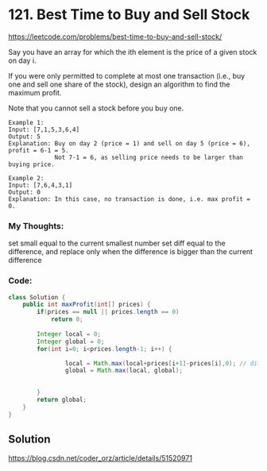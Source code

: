 # 121. Best Time to Buy and Sell Stock

https://leetcode.com/problems/best-time-to-buy-and-sell-stock/


Say you have an array for which the ith element is the price of a given stock on day i.

If you were only permitted to complete at most one transaction (i.e., buy one and sell one share of the stock), design an algorithm to find the maximum profit.

Note that you cannot sell a stock before you buy one.

```
Example 1:
Input: [7,1,5,3,6,4]
Output: 5
Explanation: Buy on day 2 (price = 1) and sell on day 5 (price = 6), profit = 6-1 = 5.
             Not 7-1 = 6, as selling price needs to be larger than buying price.
```

```
Example 2:
Input: [7,6,4,3,1]
Output: 0
Explanation: In this case, no transaction is done, i.e. max profit = 0.
```

### My Thoughts: 
set small equal to the current smallest number
set diff equal to the difference, and replace only when the difference is bigger than the current difference


### Code: 
```java
class Solution {
    public int maxProfit(int[] prices) {
        if(prices == null || prices.length == 0) 
            return 0; 
        
        Integer local = 0; 
        Integer global = 0; 
        for(int i=0; i<prices.length-1; i++) {

                local = Math.max(local+prices[i+1]-prices[i],0); // difference 
                global = Math.max(local, global); 

            
        }
        return global; 
    }
}
``` 


## Solution
https://blog.csdn.net/coder_orz/article/details/51520971


